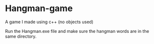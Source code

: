 # Hangman-game
A game I made using c++ (no objects used)

Run the Hangman.exe file and make sure the hangman words are in the same directory.
